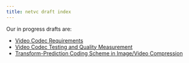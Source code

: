 ```yaml
---
title: netvc draft index
---
```


Our in progress drafts are:

- [Video Codec Requirements](/requirements/)
- [Video Codec Testing and Quality Measurement](/testing/)
- [Transform-Prediction Coding Scheme in Image/Video Compression](/transform-prediction-coding/)
